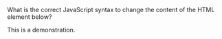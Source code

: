 What is the correct JavaScript syntax to change the content of the HTML element below?

<p id="demo">This is a demonstration.</p>
